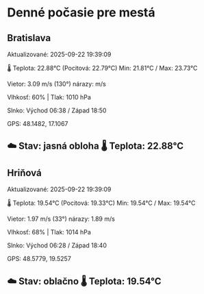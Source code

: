 ﻿# Denné počasie pre mestá

## Bratislava
Aktualizované: 2025-09-22 19:39:09

🌡️ Teplota: 22.88°C 
(Pocitová: 22.79°C)
Min: 21.81°C / Max: 23.73°C

Vietor: 3.09 m/s    (130°) 
nárazy:  m/s

Vlhkosť: 60% | Tlak: 1010 hPa

Slnko: Východ 06:38 / Západ 18:50

GPS: 48.1482, 17.1067

☁️ Stav: jasná obloha        🌡️ Teplota: 22.88°C
---

## Hriňová
Aktualizované: 2025-09-22 19:39:09

🌡️ Teplota: 19.54°C 
(Pocitová: 19.33°C)
Min: 19.54°C / Max: 19.54°C

Vietor: 1.97 m/s (33°)
nárazy: 1.89 m/s

Vlhkosť: 68% | Tlak: 1014 hPa

Slnko: Východ 06:28 / Západ 18:40

GPS: 48.5779, 19.5257

☁️ Stav: oblačno        🌡️ Teplota: 19.54°C
---
